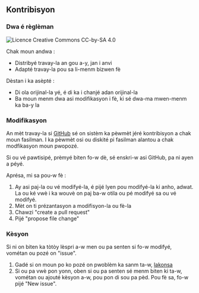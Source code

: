 ## Kontribisyon

### Dwa é règlèman

![Licence Creative Commons CC-by-SA 4.0](https://i.creativecommons.org/l/by-sa/4.0/88x31.png "Licence Creative Commons Attribution -  Partage dans les Mêmes Conditions 4.0 International")

Chak moun andwa :

* Distribyé travay-la an gou a-y, jan i anvi
* Adapté travay-la pou sa li-menm bizwen fè

Dèstan i ka asèpté :

* Di ola orijinal-la yé, é di ka i chanjé adan orijinal-la
* Ba moun menm dwa asi modifikasyon i fè, ki sé dwa-ma mwen-menm ka ba-y la

### Modifikasyon

An mèt travay-la si [GitHub](https://github.com/grankontel/kkm) sé on sistèm ka pèwmèt jéré kontribisyon a chak moun fasilman. I ka pèwmèt osi ou diskité pi fasilman alantou a chak modfikasyon moun pwopozé.

Si ou vé pawtisipé, prèmyé biten fo-w dè, sé enskri-w asi GitHub, pa ni ayen a péyé.

Aprésa, mi sa pou-w fè :

1. Ay asi paj-la ou vé modifyé-la, é pijé lyen pou modifyé-la ki anho, adwat.   
La ou ké vwè i ka wouvè on paj ba-w otila ou pé modifyé sa ou vé modifyé.
2. Mèt on ti prézantasyon a modifisyon-la ou fè-la
3. Chawzi "create a pull request"
4. Pijé "propose file change"

### Kèsyon

Si ni on biten ka tòtòy lèspri a-w men ou pa senten si fo-w modifyé, vométan ou pozé on "issue".

1. Gadé si on moun po ko pozé on pwoblèm ka sanm ta-w, [lakonsa](https://github.com/grankontel/kkm/issues)
2. Si ou pa vwè pon yonn, oben si ou pa senten sé menm biten ki ta-w, vométan ou ajouté kèsyon a-w, pou pon di sou pa pèd. Pou fè sa, fo-w pijé "New issue".
